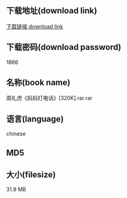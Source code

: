 ## 下载地址(download link)
[下载链接 download link](https://voluble-croquembouche-d321dc.netlify.app/?s=%E5%91%A8%E7%A4%BC%E8%99%8E%E3%80%8A%E5%A6%88%E5%A6%88%E6%89%93%E7%94%B5%E8%AF%9D%E3%80%8B%5B320K%5D.rar)

## 下载密码(download password)
1866

## 名称(book name)
周礼虎《妈妈打电话》[320K].rar.rar

## 语言(language)
chinese

## MD5


## 大小(filesize)
31.9 MB
